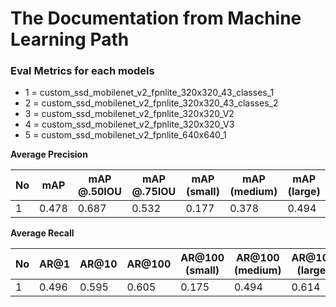 # The Documentation from Machine Learning Path

### Eval Metrics for each models
- 1 = custom_ssd_mobilenet_v2_fpnlite_320x320_43_classes_1
- 2 = custom_ssd_mobilenet_v2_fpnlite_320x320_43_classes_2
- 3 = custom_ssd_mobilenet_v2_fpnlite_320x320_V2
- 4 = custom_ssd_mobilenet_v2_fpnlite_320x320_V3
- 5 = custom_ssd_mobilenet_v2_fpnlite_640x640_1


**Average Precision**

| No | mAP | mAP @.50IOU | mAP @.75IOU | mAP (small) | mAP (medium) | mAP (large) | 
| --- | --- | --- | --- | --- | --- | --- |
| 1 | 0.478 | 0.687 | 0.532 | 0.177 | 0.378 | 0.494 |


**Average Recall**

| No | AR@1 | AR@10 | AR@100 | AR@100 (small) | AR@100 (medium) | AR@100 (large) |
| --- | --- | --- | --- | --- | --- | --- |
| 1 | 0.496 | 0.595 | 0.605 | 0.175 | 0.494 | 0.614 |
